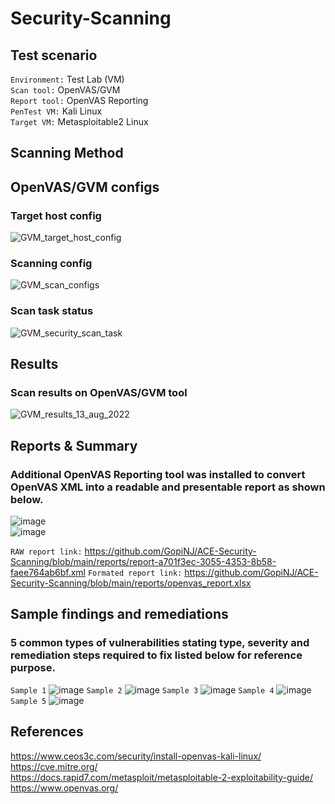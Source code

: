# Security-Scanning
## Test scenario  
`Environment:` Test Lab (VM)  
`Scan tool:` OpenVAS/GVM  
`Report tool:` OpenVAS Reporting  
`PenTest VM:` Kali Linux  
`Target VM:` Metasploitable2 Linux  
## Scanning Method

## OpenVAS/GVM configs
### Target host config
![GVM_target_host_config](https://user-images.githubusercontent.com/95695894/186097103-7300223f-dd2d-49ce-862d-d9c00e9ff480.PNG)  
### Scanning config
![GVM_scan_configs](https://user-images.githubusercontent.com/95695894/186097241-ae5469f9-4826-4a65-80cf-51f755af0812.PNG)  
### Scan task status
![GVM_security_scan_task](https://user-images.githubusercontent.com/95695894/186097313-03e84635-f434-4535-bf6f-c2d277437d2a.PNG)

## Results
### Scan results on OpenVAS/GVM tool
![GVM_results_13_aug_2022](https://user-images.githubusercontent.com/95695894/186097553-4cbf8c96-a622-43f5-884e-bc28ba5a8959.PNG)
## Reports & Summary
### Additional OpenVAS Reporting tool was installed to convert OpenVAS XML into a readable and presentable report as shown below.
![image](https://user-images.githubusercontent.com/95695894/186098681-ce8fcd52-88c0-482f-bc4e-4241a9e05fad.png)  
![image](https://user-images.githubusercontent.com/95695894/186099650-44271709-0473-476d-9e35-93d26860a350.png)

`RAW report link:` https://github.com/GopiNJ/ACE-Security-Scanning/blob/main/reports/report-a701f3ec-3055-4353-8b58-faee764ab6bf.xml
`Formated report link:` https://github.com/GopiNJ/ACE-Security-Scanning/blob/main/reports/openvas_report.xlsx

## Sample findings and remediations
### 5 common types of vulnerabilities stating type, severity and remediation steps required to fix listed below for reference purpose. 
`Sample 1`
![image](https://user-images.githubusercontent.com/95695894/186101919-6c692033-20ba-42e4-a064-68fb11adfb7d.png)
`Sample 2`
![image](https://user-images.githubusercontent.com/95695894/186102048-b92a896d-7934-4b73-8929-e3aabe745de8.png)
`Sample 3`
![image](https://user-images.githubusercontent.com/95695894/186102171-cdfbe719-c777-486a-8c03-7d55ecfc8a05.png)
`Sample 4`
![image](https://user-images.githubusercontent.com/95695894/186107645-7c7704b2-a24d-468f-83ac-6a8a62fdec41.png)
`Sample 5`
![image](https://user-images.githubusercontent.com/95695894/186107800-e61e75d5-e787-4452-99ed-596f5e537fb3.png)

## References
https://www.ceos3c.com/security/install-openvas-kali-linux/  
https://cve.mitre.org/  
https://docs.rapid7.com/metasploit/metasploitable-2-exploitability-guide/  
https://www.openvas.org/  


